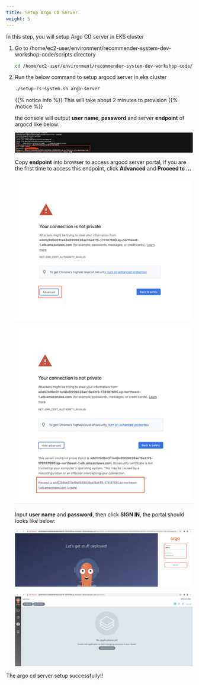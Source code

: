 ```yaml
---
title: Setup Argo CD Server
weight: 5
---
```


In this step, you will setup Argo CD server in EKS cluster

1. Go to /home/ec2-user/environment/recommender-system-dev-workshop-code/scripts directory

    ```sh
    cd /home/ec2-user/environment/recommender-system-dev-workshop-code/scripts
    ```

2. Run the below command to setup argocd server in eks cluster 

    ```sh
    ./setup-rs-system.sh argo-server
    ```
    {{% notice info %}}
    This will take about 2 minutes to provision
    {{% /notice %}}

    the console will output **user name**, **password** and server **endpoint** of argocd like below:

    ![Argocd password](/images/argocd-password.png)

    Copy **endpoint** into browser to access argocd server portal, if you are the first time to access this endpoint, click **Advanced** and **Proceed to ...**

    ![Argocd First](/images/argocd-first.png)

    ![Argocd Second](/images/argocd-second.png)

    Input **user name** and **password**, then click **SIGN IN**, the portal should looks like below:

    ![Argocd Signin](/images/argocd-signin.png)

    ![Argocd Second](/images/argocd-main-page.png)

The argo cd server setup successfully!!


